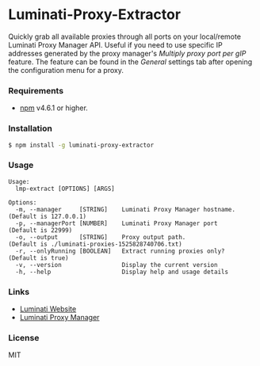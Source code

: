 # Luminati-Proxy-Extractor

Quickly grab all available proxies through all ports on your local/remote Luminati Proxy Manager API.
Useful if you need to use specific IP addresses generated by the proxy manager's *Multiply proxy port per gIP* feature.
The feature can be found in the *General* settings tab after opening the configuration menu for a proxy.

### Requirements
- [npm](https://www.npmjs.com/get-npm) v4.6.1 or higher.


### Installation
```bash
$ npm install -g luminati-proxy-extractor
```

### Usage
```
Usage:
  lmp-extract [OPTIONS] [ARGS]

Options:
  -m, --manager     [STRING]    Luminati Proxy Manager hostname.    (Default is 127.0.0.1)
  -p, --managerPort [NUMBER]    Luminati Proxy Manager port         (Default is 22999)
  -o, --output      [STRING]    Proxy output path.                  (Default is ./luminati-proxies-1525828740706.txt)
  -r, --onlyRunning [BOOLEAN]   Extract running proxies only?       (Default is true)
  -v, --version                 Display the current version
  -h, --help                    Display help and usage details
```

### Links
- [Luminati Website](https://luminati.io)
- [Luminati Proxy Manager](https://github.com/luminati-io/luminati-proxy)

### License
MIT